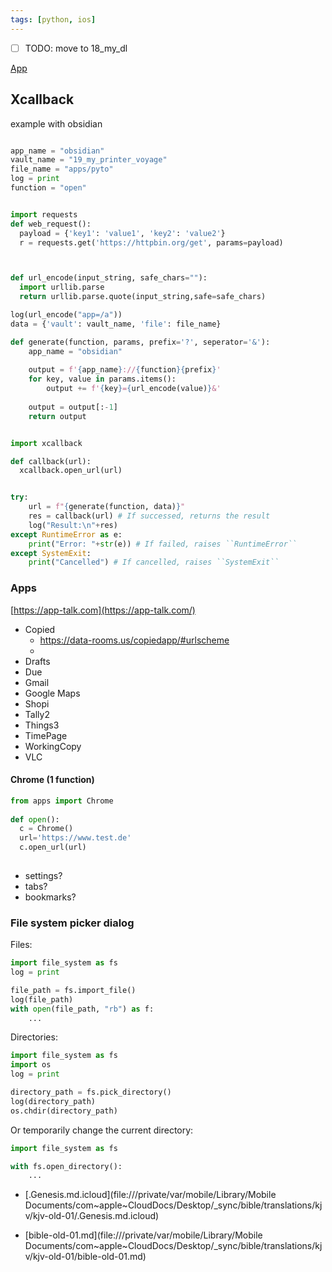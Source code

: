 ```yaml
---
tags: [python, ios]
---
```


- [ ] TODO: move to 18_my_dl

[App](pyto://)

## Xcallback

example with obsidian 

```python

app_name = "obsidian"
vault_name = "19_my_printer_voyage"
file_name = "apps/pyto"
log = print
function = "open"


import requests
def web_request():
  payload = {'key1': 'value1', 'key2': 'value2'}
  r = requests.get('https://httpbin.org/get', params=payload)



def url_encode(input_string, safe_chars=""):
  import urllib.parse
  return urllib.parse.quote(input_string,safe=safe_chars)

log(url_encode("app=/a"))
data = {'vault': vault_name, 'file': file_name}

def generate(function, params, prefix='?', seperator='&'):
    app_name = "obsidian"
    
    output = f'{app_name}://{function}{prefix}'
    for key, value in params.items():
        output += f'{key}={url_encode(value)}&'
        
    output = output[:-1]
    return output


import xcallback

def callback(url):
  xcallback.open_url(url)


try:
    url = f"{generate(function, data)}"
    res = callback(url) # If successed, returns the result
    log("Result:\n"+res)
except RuntimeError as e:
    print("Error: "+str(e)) # If failed, raises ``RuntimeError``
except SystemExit:
    print("Cancelled") # If cancelled, raises ``SystemExit``

``` 


### Apps
[https://app-talk.com](https://app-talk.com/)
- Copied  
  - https://data-rooms.us/copiedapp/#urlscheme
  - 
- Drafts
- Due
- Gmail
- Google Maps
- Shopi
- Tally2
- Things3
- TimePage
- WorkingCopy
- VLC

#### Chrome (1 function)

```python
from apps import Chrome
  
def open():
  c = Chrome()
  url='https://www.test.de'
  c.open_url(url)
  

``` 

- settings?
- tabs? 
- bookmarks?


### File system picker dialog

Files:

```python    
import file_system as fs
log = print 

file_path = fs.import_file()
log(file_path)
with open(file_path, "rb") as f:
    ...
``` 

Directories:

```python
import file_system as fs
import os
log = print 

directory_path = fs.pick_directory()
log(directory_path)
os.chdir(directory_path)
``` 
Or temporarily change the current directory:

```python
import file_system as fs

with fs.open_directory():
    ...
``` 

  
- [.Genesis.md.icloud](file:///private/var/mobile/Library/Mobile Documents/com~apple~CloudDocs/Desktop/_sync/bible/translations/kjv/kjv-old-01/.Genesis.md.icloud)

- [bible-old-01.md](file:///private/var/mobile/Library/Mobile Documents/com~apple~CloudDocs/Desktop/_sync/bible/translations/kjv/kjv-old-01/bible-old-01.md)